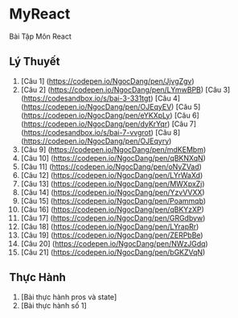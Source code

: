 # MyReact
Bài Tập Môn React
## Lý Thuyết 
1. [Câu 1] (https://codepen.io/NgocDang/pen/JjvgZgv)
2. [Câu 2] (https://codepen.io/NgocDang/pen/LYmwBPB)
   [Câu 3] (https://codesandbox.io/s/bai-3-331tgt)
   [Câu 4] (https://codepen.io/NgocDang/pen/OJEqyEV)
   [Câu 5] (https://codepen.io/NgocDang/pen/eYKXpLy)
   [Câu 6] (https://codepen.io/NgocDang/pen/dyKrYqr)
   [Câu 7] (https://codesandbox.io/s/bai-7-vvgrot)
   [Câu 8] (https://codepen.io/NgocDang/pen/OJEqyry)
3. [Câu 9] (https://codepen.io/NgocDang/pen/mdKEMbm)
4. [Câu 10] (https://codepen.io/NgocDang/pen/qBKNXqN)
5. [Câu 11] (https://codepen.io/NgocDang/pen/oNyZVad)
6. [Câu 12] (https://codepen.io/NgocDang/pen/LYrWaXd)
7. [Câu 13] (https://codepen.io/NgocDang/pen/MWXpxZj)
8. [Câu 14] (https://codepen.io/NgocDang/pen/YzvVVXX)
9. [Câu 15] (https://codepen.io/NgocDang/pen/Poammqb)
10. [Câu 16] (https://codepen.io/NgocDang/pen/qBKYzXP)
11. [Câu 17] (https://codepen.io/NgocDang/pen/GRGdbyw)
12. [Câu 18] (https://codepen.io/NgocDang/pen/LYrapRr)
13. [Câu 19] (https://codepen.io/NgocDang/pen/ZERPbBe)
14. [Câu 20] (https://codepen.io/NgocDang/pen/NWzJGdq)
15. [Câu 21] (https://codepen.io/NgocDang/pen/bGKZVqN)
## Thực Hành 
1. [Bài thực hành pros và state]
2. [Bài thực hành số 1]
